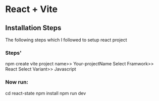 # React + Vite

 ## Installation Steps
 The following steps which I followed to setup react project
 ### Steps'
 npm create vite
     project name>>  Your-projectName
     Select Framwork>> React
     Select Variant>> Javascript
     
  ### Now run:
  cd react-state
  npm install
  npm run dev
     

